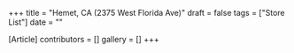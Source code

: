 +++
title = "Hemet, CA (2375 West Florida Ave)"
draft = false
tags = ["Store List"]
date = ""

[Article]
contributors = []
gallery = []
+++